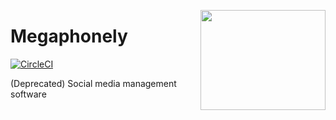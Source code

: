 <a href='https://github.com/jkrclaro/megaphonely'><img src='https://github.com/jkrclaro/megaphonely/blob/master/static/megaphonely/megaphonely2048x2048.png' align='right' width='200' height='160' /></a>

# Megaphonely
[![CircleCI](https://circleci.com/gh/jkrclaro/megaphonely/tree/master.svg?style=shield&circle-token=08d741d0a59a7704053acdfd6be5fdb6591784c5)](https://circleci.com/gh/jkrclaro/megaphonely/tree/master)

(Deprecated) Social media management software
